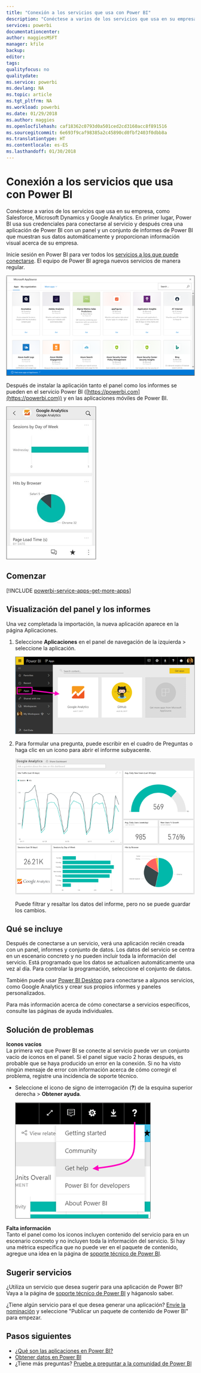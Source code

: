 ```yaml
---
title: "Conexión a los servicios que usa con Power BI"
description: "Conéctese a varios de los servicios que usa en su empresa, como Salesforce, Microsoft Dynamics CRM y Google Analytics."
services: powerbi
documentationcenter: 
author: maggiesMSFT
manager: kfile
backup: 
editor: 
tags: 
qualityfocus: no
qualitydate: 
ms.service: powerbi
ms.devlang: NA
ms.topic: article
ms.tgt_pltfrm: NA
ms.workload: powerbi
ms.date: 01/29/2018
ms.author: maggies
ms.openlocfilehash: caf18362c0793d0a501ced2cd3160acc8f891516
ms.sourcegitcommit: 6e693f9caf98385a2c45890cd0fbf2403f0dbb8a
ms.translationtype: HT
ms.contentlocale: es-ES
ms.lasthandoff: 01/30/2018
---
```

# <a name="connect-to-the-services-you-use-with-power-bi"></a>Conexión a los servicios que usa con Power BI
Conéctese a varios de los servicios que usa en su empresa, como Salesforce, Microsoft Dynamics y Google Analytics. En primer lugar, Power BI usa sus credenciales para conectarse al servicio y después crea una aplicación de Power BI con un panel y un conjunto de informes de Power BI que muestran sus datos automáticamente y proporcionan información visual acerca de su empresa. 

Inicie sesión en Power BI para ver todos los [servicios a los que puede conectarse](https://app.powerbi.com/getdata/services). El equipo de Power BI agrega nuevos servicios de manera regular.

![Aplicaciones de AppSource](media/service-connect-to-services/overview.png)

Después de instalar la aplicación tanto el panel como los informes se pueden en el servicio Power BI ([https://powerbi.com](https://powerbi.com)) y en las aplicaciones móviles de Power BI. 

![Aplicación Google Analytics en la aplicación móvil de Power BI](media/service-connect-to-services/power-bi-service-mobile-app-240.png)

## <a name="get-started"></a>Comenzar
[!INCLUDE [powerbi-service-apps-get-more-apps](./includes/powerbi-service-apps-get-more-apps.md)]

## <a name="view-the-dashboard-and-reports"></a>Visualización del panel y los informes
Una vez completada la importación, la nueva aplicación aparece en la página Aplicaciones.

1. Seleccione **Aplicaciones** en el panel de navegación de la izquierda > seleccione la aplicación.
   
     ![Página Aplicaciones](media/service-connect-to-services/power-bi-service-apps-open-app.png)
2. Para formular una pregunta, puede escribir en el cuadro de Preguntas o haga clic en un icono para abrir el informe subyacente. 
   
    ![Panel Google Analytics](media/service-connect-to-services/googleanalytics2.png)
   
    Puede filtrar y resaltar los datos del informe, pero no se puede guardar los cambios.

## <a name="whats-included"></a>Qué se incluye
Después de conectarse a un servicio, verá una aplicación recién creada con un panel, informes y conjunto de datos. Los datos del servicio se centra en un escenario concreto y no pueden incluir toda la información del servicio. Está programado que los datos se actualicen automáticamente una vez al día. Para controlar la programación, seleccione el conjunto de datos.

También puede usar [Power BI Desktop](desktop-get-the-desktop.md) para conectarse a algunos servicios, como Google Analytics y crear sus propios informes y paneles personalizados.  

Para más información acerca de cómo conectarse a servicios específicos, consulte las páginas de ayuda individuales.

## <a name="troubleshooting"></a>Solución de problemas
**Iconos vacíos**  
La primera vez que Power BI se conecte al servicio puede ver un conjunto vacío de iconos en el panel. Si el panel sigue vacío 2 horas después, es probable que se haya producido un error en la conexión. Si no ha visto ningún mensaje de error con información acerca de cómo corregir el problema, registre una incidencia de soporte técnico.

* Seleccione el icono de signo de interrogación (**?**) de la esquina superior derecha > **Obtener ayuda**.
  
    ![Icono Obtener ayuda](media/service-connect-to-services/power-bi-service-get-help.png)

**Falta información**  
Tanto el panel como los iconos incluyen contenido del servicio para en un escenario concreto y no incluyen toda la información del servicio. Si hay una métrica específica que no puede ver en el paquete de contenido, agregue una idea en la página de [soporte técnico de Power BI](https://support.powerbi.com/forums/265200-power-bi).

## <a name="suggesting-services"></a>Sugerir servicios
¿Utiliza un servicio que desea sugerir para una aplicación de Power BI? Vaya a la página de [soporte técnico de Power BI](https://support.powerbi.com/forums/265200-power-bi) y háganoslo saber.

¿Tiene algún servicio para el que desea generar una aplicación? [Envíe la nominación](https://azure.microsoft.com/marketplace/programs/certified/apply/) y seleccione "Publicar un paquete de contenido de Power BI" para empezar.

## <a name="next-steps"></a>Pasos siguientes
* [¿Qué son las aplicaciones en Power BI?](service-install-use-apps.md)
* [Obtener datos en Power BI](service-get-data.md)
* ¿Tiene más preguntas? [Pruebe a preguntar a la comunidad de Power BI](http://community.powerbi.com/)

